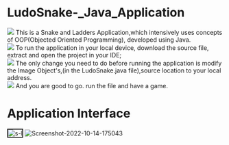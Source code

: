 # LudoSnake-_Java_Application
<img src="https://img.icons8.com/color/15/000000/right--v1.png"/> This is a Snake and Ladders Application,which intensively uses concepts of OOP(Objected Oriented Programming), developed using Java. <br>
<img src="https://img.icons8.com/color/15/000000/right--v1.png"/> To run the application in your local device, download the source file, extract and open the project in your IDE;<br>
<img src="https://img.icons8.com/color/15/000000/right--v1.png"/> The only change you need to do before running the application is modify the Image Object's,(in the LudoSnake.java file),source location to your local address. <br>
<img src="https://img.icons8.com/color/15/000000/right--v1.png"/> And you are good to go. run the file and have a game. <br>


<H1> Application Interface</H1>
<img src="https://i.ibb.co/1GwDVmC/s-l.png" alt="s-l" border="2"  />
<img src="https://i.ibb.co/19Tdb8s/Screenshot-2022-10-14-175043.png" alt="Screenshot-2022-10-14-175043" border="0">
